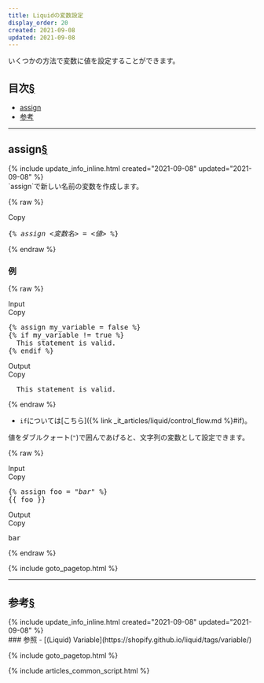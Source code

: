 ```yaml
---
title: Liquidの変数設定
display_order: 20
created: 2021-09-08
updated: 2021-09-08
---
```

いくつかの方法で変数に値を設定することができます。

## <a name="index">目次</a><a class="heading-anchor-permalink" href="#目次">§</a>

<ul id="index_ul">
<li><a href="#assign">assign</a></li>
<li><a href="#参考">参考</a></li>
</ul>

* * *
## <a name="assign">assign</a><a class="heading-anchor-permalink" href="#assign">§</a>
<div class="chapter-updated">{% include update_info_inline.html created="2021-09-08" updated="2021-09-08" %}</div>
`assign`で新しい名前の変数を作成します。

{% raw %}
<div class="code-box-syntax no-title">
<div class="copy-button">Copy</div>
<pre>
{% <em>assign</em> <em class="blue">&lt;変数名&gt;</em> = <em class="orange">&lt;値&gt;</em> %}
</pre>
</div>
{% endraw %}

### 例
{% raw %}
<div class="code-box">
<div class="title">Input</div>
<div class="copy-button">Copy</div>
<pre>
{% assign my_variable = false %}
{% if my_variable != true %}
  This statement is valid.
{% endif %}
</pre>
</div>
<div class="code-box-output">
<div class="title">Output</div>
<div class="copy-button">Copy</div>
<pre>
  This statement is valid.
</pre>
</div>
{% endraw %}

- `if`については[こちら]({% link _it_articles/liquid/control_flow.md %}#if)。

値をダブルクォート(`"`)で囲んであげると、文字列の変数として設定できます。

{% raw %}
<div class="code-box">
<div class="title">Input</div>
<div class="copy-button">Copy</div>
<pre>
{% assign foo = <em>"bar"</em> %}
{{ foo }}
</pre>
</div>
<div class="code-box-output">
<div class="title">Output</div>
<div class="copy-button">Copy</div>
<pre>
bar
</pre>
</div>
{% endraw %}

{% include goto_pagetop.html %}

* * *
## <a name="参考">参考</a><a class="heading-anchor-permalink" href="#参考">§</a>
<div class="chapter-updated">{% include update_info_inline.html created="2021-09-08" updated="2021-09-08" %}</div>
### 参照
- [(Liquid) Variable](https://shopify.github.io/liquid/tags/variable/)

{% include goto_pagetop.html %}

{% include articles_common_script.html %}
